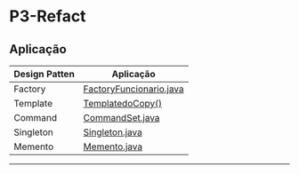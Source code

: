 
# P3-Refact

## Aplicação
| Design Patten  | Aplicação |
| ------------- | ------------- |
|Factory |  [FactoryFuncionario.java](https://github.com/hgms00/Projeto-de-Refatoramento/blob/master/src/main/FactoryFuncionario.java) |
|Template | [TemplatedoCopy()](https://github.com/hgms00/Projeto-de-Refatoramento/blob/master/src/main/FactoryFuncionario.java) |
|Command | [CommandSet.java](https://github.com/hgms00/Projeto-de-Refatoramento/blob/master/src/commands/CommandSet.java)|
|Singleton |[Singleton.java]( https://github.com/hgms00/Projeto-de-Refatoramento/blob/master/src/commands/Singleton.java) |
|Memento | [Memento.java](https://github.com/hgms00/Projeto-de-Refatoramento/blob/master/src/commands/Memento.java) |
---
